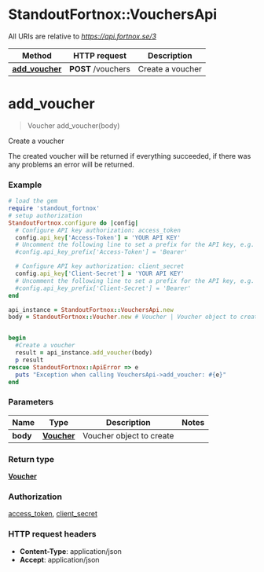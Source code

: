 # StandoutFortnox::VouchersApi

All URIs are relative to *https://api.fortnox.se/3*

Method | HTTP request | Description
------------- | ------------- | -------------
[**add_voucher**](VouchersApi.md#add_voucher) | **POST** /vouchers | Create a voucher

# **add_voucher**
> Voucher add_voucher(body)

Create a voucher

The created voucher will be returned if everything succeeded, if there was any problems an error will be returned.

### Example
```ruby
# load the gem
require 'standout_fortnox'
# setup authorization
StandoutFortnox.configure do |config|
  # Configure API key authorization: access_token
  config.api_key['Access-Token'] = 'YOUR API KEY'
  # Uncomment the following line to set a prefix for the API key, e.g. 'Bearer' (defaults to nil)
  #config.api_key_prefix['Access-Token'] = 'Bearer'

  # Configure API key authorization: client_secret
  config.api_key['Client-Secret'] = 'YOUR API KEY'
  # Uncomment the following line to set a prefix for the API key, e.g. 'Bearer' (defaults to nil)
  #config.api_key_prefix['Client-Secret'] = 'Bearer'
end

api_instance = StandoutFortnox::VouchersApi.new
body = StandoutFortnox::Voucher.new # Voucher | Voucher object to create


begin
  #Create a voucher
  result = api_instance.add_voucher(body)
  p result
rescue StandoutFortnox::ApiError => e
  puts "Exception when calling VouchersApi->add_voucher: #{e}"
end
```

### Parameters

Name | Type | Description  | Notes
------------- | ------------- | ------------- | -------------
 **body** | [**Voucher**](Voucher.md)| Voucher object to create | 

### Return type

[**Voucher**](Voucher.md)

### Authorization

[access_token](../README.md#access_token), [client_secret](../README.md#client_secret)

### HTTP request headers

 - **Content-Type**: application/json
 - **Accept**: application/json



